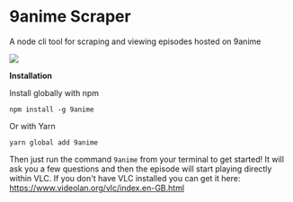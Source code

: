 # 9anime Scraper

A node cli tool for scraping and viewing episodes hosted on 9anime

<img src="example.gif"/>

**Installation**

Install globally with npm

```
npm install -g 9anime
```

Or with Yarn

```
yarn global add 9anime
```

Then just run the command `9anime` from your terminal to get started! It will ask you a few questions and then the episode will start playing directly within VLC. If you don't have VLC installed you can get it here: https://www.videolan.org/vlc/index.en-GB.html
